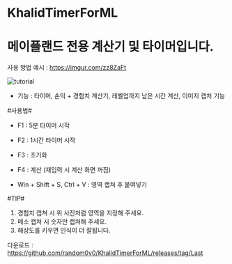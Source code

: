 # KhalidTimerForML

# 메이플랜드 전용 계산기 및 타이머입니다.

사용 방법 예시 : https://imgur.com/zz8ZaFt

![tutorial](https://github.com/user-attachments/assets/6446e231-f021-4468-8c5e-36462ea09f26)


- 기능 : 타이머, 손익 + 경험치 계산기, 레벨업까지 남은 시간 계산, 이미지 캡처 기능

#사용법#

- F1 : 5분 타이머 시작


- F2 : 1시간 타이머 시작


- F3 : 초기화


- F4 : 계산 (재입력 시 계산 화면 꺼짐)

- Win + Shift + S, Ctrl + V : 영역 캡쳐 후 붙여넣기

#TIP#

1. 경험치 캡쳐 시 위 사진처럼 영역을 지정해 주세요.
2. 메소 캡쳐 시 숫자만 캡쳐해 주세요.
3. 해상도를 키우면 인식이 더 잘됩니다.



다운로드 : https://github.com/random0v0/KhalidTimerForML/releases/tag/Last
